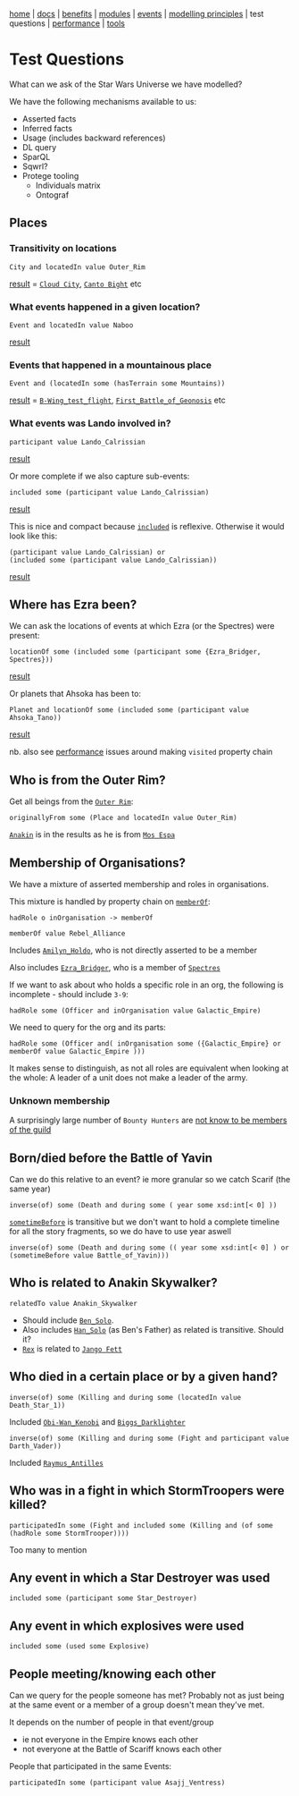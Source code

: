 [home](../) |
[docs](readme.md) |
[benefits](benefits.md) |
[modules](modularisation.md) |
[events](events.md) |
[modelling principles](modelling-principles.md) |
test questions |
[performance](performance.md) |
[tools](tools.md)

# Test Questions

What can we ask of the Star Wars Universe we have modelled?

We have the following mechanisms available to us:
* Asserted facts
* Inferred facts
* Usage (includes backward references)
* DL query
* SparQL
* Sqwrl?
* Protege tooling
    * Individuals matrix
    * Ontograf


## Places

### Transitivity on locations

    City and locatedIn value Outer_Rim

[result](https://star-wars-ontology.up.railway.app/dlquery/?expression=City+and+locatedIn+value+Outer_Rim&syntax=man)
 = [```Cloud City```](https://star-wars-ontology.up.railway.app/individuals/-1673347762/),
[```Canto Bight```](https://star-wars-ontology.up.railway.app/individuals/489847473/) etc

### What events happened in a given location?

    Event and locatedIn value Naboo

[result](https://star-wars-ontology.up.railway.app/dlquery/?expression=Event+and+%28locatedIn+value+Naboo%29&syntax=man&query=instances)

### Events that happened in a mountainous place

    Event and (locatedIn some (hasTerrain some Mountains))

[result](https://star-wars-ontology.up.railway.app/dlquery/?expression=Event+and+%28locatedIn+some+%28hasTerrain+some+Mountains%29%29&syntax=man&query=instances)
 = [```B-Wing_test_flight```](https://star-wars-ontology.up.railway.app/individuals/1363976365/),
[```First_Battle_of_Geonosis```](https://star-wars-ontology.up.railway.app/individuals/744227156/) etc

### What events was Lando involved in?

    participant value Lando_Calrissian

[result](https://star-wars-ontology.up.railway.app/dlquery/?expression=participant+value+Lando_Calrissian&syntax=man&query=instances)

Or more complete if we also capture sub-events:

    included some (participant value Lando_Calrissian)

[result](https://star-wars-ontology.up.railway.app/dlquery/?expression=included+some+%28participant+value+Lando_Calrissian%29&syntax=man&query=instances)

This is nice and compact because [```included```](http://star-wars-ontology.up.railway.app/objectproperties/1035051157/) is reflexive. Otherwise
it would look like this:

    (participant value Lando_Calrissian) or
    (included some (participant value Lando_Calrissian))

[result](https://star-wars-ontology.up.railway.app/dlquery/?expression=%28participant+value+Lando_Calrissian%29+or%0D%0A++++%28included+some+%28participant+value+Lando_Calrissian%29%29&syntax=man&query=instances)

## Where has Ezra been?
We can ask the locations of events at which Ezra (or the Spectres) were present:

    locationOf some (included some (participant some {Ezra_Bridger, Spectres}))

[result](http://star-wars-ontology.up.railway.app/dlquery?expression=locationOf+some+%28included+some+%28participant+some+%7BEzra_Bridger%2C+Spectres%7D%29%29&syntax=man&query=instances)

Or planets that Ahsoka has been to:

    Planet and locationOf some (included some (participant value Ahsoka_Tano))

[result](http://star-wars-ontology.up.railway.app/dlquery?expression=Planet+and+locationOf+some+%28included+some+%28participant+value+Ahsoka_Tano%29%29&syntax=man&query=instances)

nb. also see [performance](performance.md) issues around making ```visited``` property chain


## Who is from the Outer Rim?
Get all beings from the [```Outer Rim```](https://star-wars-ontology.up.railway.app/individuals/511138539/):

    originallyFrom some (Place and locatedIn value Outer_Rim)

[```Anakin```](https://star-wars-ontology.up.railway.app/individuals/2022385773/)
is in the results as he is from  [```Mos Espa```](https://star-wars-ontology.up.railway.app/individuals/813151142/)


## Membership of Organisations?
We have a mixture of asserted membership and roles in organisations.

This mixture is handled by property chain on [```memberOf```](https://star-wars-ontology.up.railway.app/objectproperties/295351786/):

    hadRole o inOrganisation -> memberOf    

    memberOf value Rebel_Alliance

Includes [```Amilyn_Holdo```](https://star-wars-ontology.up.railway.app/individuals/-882084594/), 
who is not directly asserted to be a member

Also includes [```Ezra_Bridger```](https://star-wars-ontology.up.railway.app/individuals/792436295/), 
who is a member of [```Spectres```](https://star-wars-ontology.up.railway.app/individuals/-1123100192/)

If we want to ask about who holds a specific role in an org, the following is incomplete - should include ```3-9```:

    hadRole some (Officer and inOrganisation value Galactic_Empire)

We need to query for the org and its parts:

    hadRole some (Officer and( inOrganisation some ({Galactic_Empire} or memberOf value Galactic_Empire )))

It makes sense to distinguish, as not all roles are equivalent when looking at the whole:
A leader of a unit does not make a leader of the army.

### Unknown membership

A surprisingly large number of ```Bounty Hunters``` are
[not know to be members of the guild](https://star-wars-ontology.up.railway.app/dlquery/?expression=hadRole+some+Bounty_Hunter&minus=memberOf+value+Bounty_Hunters_Guild&syntax=man&query=instances)

## Born/died before the Battle of Yavin
Can we do this relative to an event? 
ie more granular so we catch Scarif (the same year)

    inverse(of) some (Death and during some ( year some xsd:int[< 0] ))

[```sometimeBefore```](https://star-wars-ontology.up.railway.app/objectproperties/806167673/)
is transitive but we don't want to hold a complete timeline for all the story fragments,
so we do have to use year aswell

    inverse(of) some (Death and during some (( year some xsd:int[< 0] ) or (sometimeBefore value Battle_of_Yavin)))

## Who is related to Anakin Skywalker?

    relatedTo value Anakin_Skywalker

- Should include [```Ben_Solo```](https://star-wars-ontology.up.railway.app/individuals/-1605728212/).
- Also includes [```Han_Solo```](https://star-wars-ontology.up.railway.app/individuals/1006151778/) (as Ben's Father) as related is transitive. Should it?
- [```Rex```](https://star-wars-ontology.up.railway.app/individuals/944873566/)
is related to [```Jango Fett```](https://star-wars-ontology.up.railway.app/individuals/-1314766184/)

## Who died in a certain place or by a given hand?

    inverse(of) some (Killing and during some (locatedIn value Death_Star_1))

Included
[```Obi-Wan_Kenobi```](https://star-wars-ontology.up.railway.app/individuals/-1966242483/) and
[```Biggs_Darklighter```](https://star-wars-ontology.up.railway.app/individuals/680567251/)

    inverse(of) some (Killing and during some (Fight and participant value Darth_Vader))

Included 
[```Raymus_Antilles```](https://star-wars-ontology.up.railway.app/individuals/1310875527/)

## Who was in a fight in which StormTroopers were killed?

    participatedIn some (Fight and included some (Killing and (of some (hadRole some StormTrooper))))

Too many to mention

## Any event in which a Star Destroyer was used

    included some (participant some Star_Destroyer)

## Any event in which explosives were used

    included some (used some Explosive)

## People meeting/knowing each other

Can we query for the people someone has met?
Probably not as just being at the same event or a member of a group doesn't mean they've met.

It  depends on the number of people in that event/group
  - ie not everyone in the Empire knows each other
  - not everyone at the Battle of Scariff knows each other

People that participated in the same Events:

    participatedIn some (participant value Asajj_Ventress)
